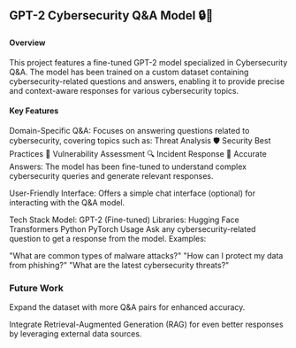 ## GPT-2 Cybersecurity Q&A Model 🔒🤖
#### Overview
This project features a fine-tuned GPT-2 model specialized in Cybersecurity Q&A. The model has been trained on a custom dataset containing cybersecurity-related questions and answers, enabling it to provide precise and context-aware responses for various cybersecurity topics.

#### Key Features
Domain-Specific Q&A: Focuses on answering questions related to cybersecurity, covering topics such as:
    Threat Analysis 🛡️
    Security Best Practices 🔐
    Vulnerability Assessment 🔍
    Incident Response 🚨
Accurate Answers: The model has been fine-tuned to understand complex cybersecurity queries and generate relevant responses.

User-Friendly Interface: Offers a simple chat interface (optional) for interacting with the Q&A model.

Tech Stack
    Model: GPT-2 (Fine-tuned)
Libraries:
    Hugging Face Transformers
    Python
    PyTorch
    Usage
Ask any cybersecurity-related question to get a response from the model. Examples:

  "What are common types of malware attacks?"
  "How can I protect my data from phishing?"
  "What are the latest cybersecurity threats?"
### Future Work
Expand the dataset with more Q&A pairs for enhanced accuracy.

Integrate Retrieval-Augmented Generation (RAG) for even better responses by leveraging external data sources.
